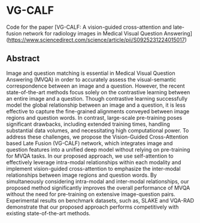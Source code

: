 # VG-CALF
Code for the paper [VG-CALF: A vision-guided cross-attention and late-fusion network for radiology images in Medical Visual Question Answering] (https://www.sciencedirect.com/science/article/pii/S0925231224015017)

## Abstract
Image and question matching is essential in Medical Visual Question Answering (MVQA) in order to accurately assess the visual-semantic correspondence between an image and a question. However, the recent state-of-the-art methods focus solely on the contrastive learning between an entire image and a question. Though contrastive learning successfully model the global relationship between an image and a question, it is less effective to capture the fine-grained alignments conveyed between image regions and question words. In contrast, large-scale pre-training poses significant drawbacks, including extended training times, handling substantial data volumes, and necessitating high computational power. To address these challenges, we propose the Vision-Guided Cross-Attention based Late Fusion (VG-CALF) network, which integrates image and question features into a unified deep model without relying on pre-training for MVQA tasks. In our proposed approach, we use self-attention to effectively leverage intra-modal relationships within each modality and implement vision-guided cross-attention to emphasize the inter-modal relationships between image regions and question words. By simultaneously considering intra-modal and inter-modal relationships, our proposed method significantly improves the overall performance of MVQA without the need for pre-training on extensive image-question pairs. Experimental results on benchmark datasets, such as, SLAKE and VQA-RAD demonstrate that our proposed approach performs competitively with existing state-of-the-art methods.
